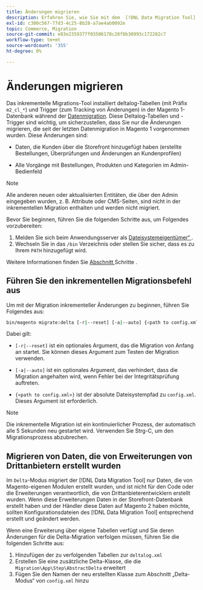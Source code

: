 ```yaml
---
title: Änderungen migrieren
description: Erfahren Sie, wie Sie mit dem  [!DNL Data Migration Tool] nur Daten migrieren können, die sich seit Ihrer letzten Magento 1-Datenmigration geändert haben.
exl-id: c300c567-77d3-4c25-8b28-a7ae4ab0092e
topic: Commerce, Migration
source-git-commit: e83e2359377f03506178c28f8b30993c172282c7
workflow-type: tm+mt
source-wordcount: '355'
ht-degree: 0%

---
```


# Änderungen migrieren

Das inkrementelle Migrations-Tool installiert deltalog-Tabellen (mit Präfix `m2_cl_*`) und Trigger (zum Tracking von Änderungen) in der Magento 1-Datenbank während der [Datenmigration](data.md). Diese Deltalog-Tabellen und -Trigger sind wichtig, um sicherzustellen, dass Sie nur die Änderungen migrieren, die seit der letzten Datenmigration in Magento 1 vorgenommen wurden. Diese Änderungen sind:

* Daten, die Kunden über die Storefront hinzugefügt haben (erstellte Bestellungen, Überprüfungen und Änderungen an Kundenprofilen)

* Alle Vorgänge mit Bestellungen, Produkten und Kategorien im Admin-Bedienfeld

>[!NOTE]
>
>Alle anderen neuen oder aktualisierten Entitäten, die über den Admin eingegeben wurden, z. B. Attribute oder CMS-Seiten, sind nicht in der inkrementellen Migration enthalten und werden nicht migriert.


Bevor Sie beginnen, führen Sie die folgenden Schritte aus, um Folgendes vorzubereiten:

1. Melden Sie sich beim Anwendungsserver als [Dateisystemeigentümer“ ](../../../installation/prerequisites/file-system/overview.md).
1. Wechseln Sie in das `/bin` Verzeichnis oder stellen Sie sicher, dass es zu Ihrem `PATH` hinzugefügt wird.

Weitere Informationen finden Sie [ Abschnitt ](overview.md#first-steps) Schritte .

## Führen Sie den inkrementellen Migrationsbefehl aus

Um mit der Migration inkrementeller Änderungen zu beginnen, führen Sie Folgendes aus:

```bash
bin/magento migrate:delta [-r|--reset] [-a|--auto] {<path to config.xml>}
```

Dabei gilt:

* `[-r|--reset]` ist ein optionales Argument, das die Migration von Anfang an startet. Sie können dieses Argument zum Testen der Migration verwenden.

* `[-a|--auto]` ist ein optionales Argument, das verhindert, dass die Migration angehalten wird, wenn Fehler bei der Integritätsprüfung auftreten.

* `{<path to config.xml>}` ist der absolute Dateisystempfad zu `config.xml`. Dieses Argument ist erforderlich.

>[!NOTE]
>
>Die inkrementelle Migration ist ein kontinuierlicher Prozess, der automatisch alle 5 Sekunden neu gestartet wird. Verwenden Sie Strg-C, um den Migrationsprozess abzubrechen.


## Migrieren von Daten, die von Erweiterungen von Drittanbietern erstellt wurden

Im `Delta`-Modus migriert der [!DNL Data Migration Tool] nur Daten, die von Magento-eigenen Modulen erstellt wurden, und ist nicht für den Code oder die Erweiterungen verantwortlich, die von Drittanbieterentwicklern erstellt wurden. Wenn diese Erweiterungen Daten in der Storefront-Datenbank erstellt haben und der Händler diese Daten auf Magento 2 haben möchte, sollten Konfigurationsdateien des [!DNL Data Migration Tool] entsprechend erstellt und geändert werden.

Wenn eine Erweiterung über eigene Tabellen verfügt und Sie deren Änderungen für die Delta-Migration verfolgen müssen, führen Sie die folgenden Schritte aus:

1. Hinzufügen der zu verfolgenden Tabellen zur `deltalog.xml`
1. Erstellen Sie eine zusätzliche Delta-Klasse, die die `Migration\App\Step\AbstractDelta` erweitert
1. Fügen Sie den Namen der neu erstellten Klasse zum Abschnitt „Delta-Modus“ von `config.xml` hinzu
